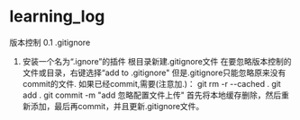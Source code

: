 # learning_log
版本控制 
0.1 .gitignore
1. 安装一个名为“.ignore”的插件
根目录新建.gitignore文件
在要忽略版本控制的文件或目录，右键选择“add to .gitignore"
但是.gitignore只能忽略原来没有commit的文件.
如果已经commit,需要(注意加.)：
git rm -r --cached .
git add .
git commit -m "add 忽略配置文件上传"
首先将本地缓存删除，然后重新添加，最后再commit，并且更新.gitignore文件。
